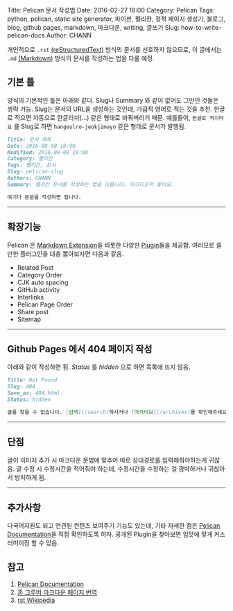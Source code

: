 Title: Pelican 문서 작성법
Date: 2016-02-27 18:00
Category: Pelican
Tags: python, pelican, static site generator, 파이썬, 펠리칸, 정적 페이지 생성기, 블로그, blog, github pages, markdown, 마크다운, writing, 글쓰기
Slug: how-to-write-pelican-docs
Author: CHANN
<!--Summary: -->

개인적으로 `.rst` [(reStructuredText)](https://en.wikipedia.org/wiki/ReStructuredText) 방식의 문서를 선호하지 않으므로, 이 글에서는 `.md` [(Markdown)](https://nolboo.github.io/blog/2013/09/07/john-gruber-markdown/) 방식의 문서를 작성하는 법을 다룰 예정.


## 기본 틀
양식의 기본적인 틀은 아래와 같다. Slug나 Summary 와 같이 없어도 그만인 것들은 생략 가능. Slug는 문서의 URL을 생성하는 것인데, 가급적 영어로 적는 것을 추천. 한글로 적으면 자동으로 한글리쉬(...) 같은 형태로 바꿔버리기 때문. 예를들어, `한글로 적지마요` 를 Slug로 하면 `hangeulro-jeokjimayo` 같은 형태로 문서가 발행됨.

```markdown
Title: 문서 제목
Date: 2016-08-08 18:00
Modified: 2016-09-09 19:00
Category: 펠리칸
Tags: 펠리칸, 문서
Slug: pelican-slug
Authors: CHANN
Summary: 펠리칸 문서를 작성하는 법을 다룹니다. 마크다운이 좋아요.

여기다 본문을 작성하면 됩니다.
```

------

## 확장기능
Pelican 은 [Markdown Extension](http://pythonhosted.org/Markdown/extensions/)을 비롯한 다양한 [Plugin](https://github.com/getpelican/pelican-plugins)들을 제공함. 여러모로 쓸만한 플러그인을 대충 뽑아보자면 다음과 같음.

* Related Post
* Category Order
* CJK auto spacing
* GitHub activity
* Interlinks
* Pelican Page Order
* Share post
* Sitemap

------

## Github Pages 에서 404 페이지 작성
아래와 같이 작성하면 됨. *Status* 를 *hidden* 으로 하면 목록에 뜨지 않음. 

```markdown
Title: Not Found
Slug: 404
Save_as: 404.html
Status: hidden

글을 찾을 수 없습니다. [검색](/search)하시거나 [아카이브](/archives)를 확인해주세요.
```

------

## 단점
글이 이미지 추가 시 마크다운 문법에 맞추어 따로 상대경로를 입력해줘야하는게 귀찮음. 글 수정 시 수정시간을 적어줘야 하는데, 수정시간을 수정하는 걸 깜박하거나 귀찮아서 방치하게 됨.

------

## 추가사항
다국어지원도 되고 연관된 컨텐츠 보여주기 기능도 있는데, 기타 자세한 점은 [Pelican Documentation](http://docs.getpelican.com/en)을 직접 확인하도록 하자. 공개된 Plugin을 찾아보면 입맛에 맞게 커스터미이징 할 수 있음.

## 참고
1. [Pelican Documentation](http://docs.getpelican.com/en)
2. [존 그루버 마크다운 페이지 번역](https://nolboo.github.io/blog/2013/09/07/john-gruber-markdown/)
3. [rst Wikipedia](https://en.wikipedia.org/wiki/ReStructuredText)